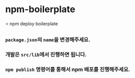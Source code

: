 # npm-boilerplate

⭐ npm deploy boilerplate

### `package.json`의 `name`을 변경해주세요.

### 개발은 `src/lib`에서 진행하면 됩니다.

### `npm publish` 명령어를 통해서 npm 배포를 진행해주세요.
